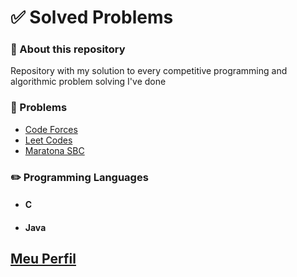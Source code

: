 # ✅  **Solved Problems**


### 📝 About this repository ###
Repository with my solution to every competitive programming and algorithmic problem solving I've done

### 🧩 Problems ###
- [Code Forces](/codeforce)
- [Leet Codes](/leetcode)
- [Maratona SBC](/maratona_SBC)


### ✏️ Programming Languages ###
- #### C ####
- #### Java ####


## [Meu Perfil](https://github.com/dgpluks)
